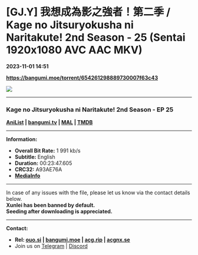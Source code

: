 # [GJ.Y] 我想成為影之強者！第二季 / Kage no Jitsuryokusha ni Naritakute! 2nd Season - 25 (Sentai 1920x1080 AVC AAC MKV)

**2023-11-01 14:51**

**https://bangumi.moe/torrent/654261298889730007f63c43**

![](https://static.hidive.com/titles/EIS/512x288/the-eminence-in-shadow-EIS_02_005_512x288_00.jpg)

* * *

### **__Kage no Jitsuryokusha ni Naritakute! 2nd Season__** - EP 25

**[AniList](https://anilist.co/anime/161964) | [bangumi.tv](https://bgm.tv/subject/419846) | [MAL](https://myanimelist.net/anime/54595) | [TMDB](https://www.themoviedb.org/tv/119495)**

* * *

**Information:**

*   **Overall Bit Rate:** 1 991 kb/s
*   **Subtitle:** English
*   **Duration:** 00:23:47.605
*   **CRC32:** A93AE76A
*   **[MediaInfo](https://rr1---nfo.raws.dev/%5BGJ.Y%5D%20Kage%20no%20Jitsuryokusha%20ni%20Naritakute%21%202nd%20Season%20-%2025%20%28Sentai%201920x1080%20AVC%20AAC%20MKV%29%20%5BA93AE76A%5D.mkv.nfo)**

* * *

In case of any issues with the file, please let us know via the contact details below.  
**Xunlei has been banned by default.**  
**Seeding after downloading is appreciated.**

* * *

**Contact:**

*   **Rel: [ouo.si](https://ouo.si/user/BraveSail) | [bangumi.moe](https://bangumi.moe/search/63e4b7585fa12c0007949b88) | [acg.rip](https://acg.rip/user/5570) | [acgnx.se](https://share.acgnx.se/user-529-1.html)**
*   Join us on [Telegram](https://kirara-fantasia.moe/telegram) | [Discord](https://kirara-fantasia.moe/discord)